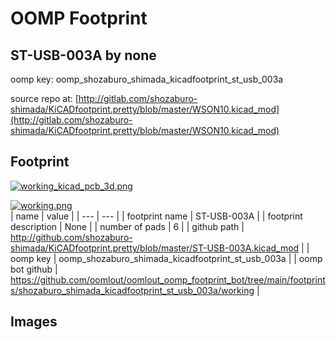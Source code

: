 # OOMP Footprint  
## ST-USB-003A  by none  
  
oomp key: oomp_shozaburo_shimada_kicadfootprint_st_usb_003a  
  
source repo at: [http://gitlab.com/shozaburo-shimada/KiCADfootprint.pretty/blob/master/WSON10.kicad_mod](http://gitlab.com/shozaburo-shimada/KiCADfootprint.pretty/blob/master/WSON10.kicad_mod)  
## Footprint  
  
[![working_kicad_pcb_3d.png](working_kicad_pcb_3d_600.png)](working_kicad_pcb_3d.png)  
  
[![working.png](working_600.png)](working.png)  
| name | value | 
| --- | --- | 
| footprint name | ST-USB-003A | 
| footprint description | None | 
| number of pads | 6 | 
| github path | http://github.com/shozaburo-shimada/KiCADfootprint.pretty/blob/master/ST-USB-003A.kicad_mod | 
| oomp key | oomp_shozaburo_shimada_kicadfootprint_st_usb_003a | 
| oomp bot github | https://github.com/oomlout/oomlout_oomp_footprint_bot/tree/main/footprints/shozaburo_shimada_kicadfootprint_st_usb_003a/working | 
## Images  
